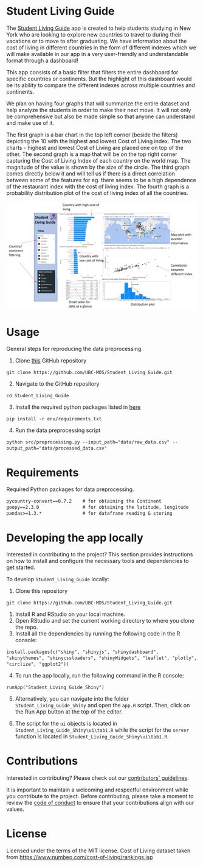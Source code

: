 # Student Living Guide

The [Student Living Guide](https://caesarwong.shinyapps.io/Student_Living_Guide_Shiny/) app is created to help students studying in New York who are looking to explore new countries to travel to during their vacations or to move to after graduating. We have information about the cost of living in different countries in the form of different indexes which we will make available in our app in a very user-friendly and understandable format through a dashboard!

This app consists of a basic filter that filters the entire dashboard for specific countries or continents. But the highlight of this dashboard would be its ability to compare the different indexes across multiple countries and continents.

We plan on having four graphs that will summarize the entire dataset and help analyze the students in order to make their next move. It will not only be comprehensive but also be made simple so that anyone can understand and make use of it.

The first graph is a bar chart in the top left corner (beside the filters) depicting the 10 with the highest and lowest Cost of Living index. The two charts - highest and lowest Cost of Living are placed one on top of the other. The second graph is a map that will be on the top right corner capturing the Cost of Living Index of each country on the world map. The magnitude of the value is shown by the size of the circle. The third graph comes directly below it and will tell us if there is a direct correlation between some of the features for eg. there seems to be a high dependence of the restaurant index with the cost of living index. The fourth graph is a probability distribution plot of the cost of living index of all the countries.

![](img/sketch.png)

# Usage

General steps for reproducing the data preprocessing.

1. Clone [this](https://github.com/UBC-MDS/Student_Living_Guide.git) GitHub repository

```
git clone https://github.com/UBC-MDS/Student_Living_Guide.git
```

2. Navigate to the GitHub repository

```
cd Student_Living_Guide
```

3. Install the required python packages listed in [here](https://github.com/UBC-MDS/Student_Living_Guide/blob/main/requirements.txt) 

```
pip install -r env/requirements.txt
```

4. Run the data preprocessing script

```
python src/preprocessing.py --input_path="data/raw_data.csv" --output_path="data/processed_data.csv"
```


# Requirements

Required Python packages for data preprocessing.

```
pycountry-convert==0.7.2    # for obtaining the Continent
geopy==2.3.0                # for obtaining the latitude, longitude
pandas>=1.3.*               # for dataframe reading & storing
```


# Developing the app locally

Interested in contributing to the project? This section provides instructions on how to install and configure the necessary tools and dependencies to get started. 

To develop `Student_Living_Guide` locally:
1. Clone this repository 
```   
git clone https://github.com/UBC-MDS/Student_Living_Guide.git
```
1. Install R and RStudio on your local machine.
2. Open RStudio and set the current working directory to where you clone the repo.
3. Install all the dependencies by running the following code in the R console: 
```
install.packages(c("shiny", "shinyjs", "shinydashboard", "shinythemes", "shinycssloaders", "shinyWidgets", "leaflet", "plotly", "circlize", "ggplot2"))
```
4. To run the app locally, run the following command in the R console:
```
runApp("Student_Living_Guide_Shiny")
```
5. Alternatively, you can navigate into the folder `Student_Living_Guide_Shiny` and open the `app.R` script. Then, click on the Run App button at the top of the editor.
   
6. The script for the `ui` objects is located in `Student_Living_Guide_Shiny\ui\tab1.R` while the script for the `server` function is located in `Student_Living_Guide_Shiny\ui\tab1.R`.

# Contributions
Interested in contributing? Please check out our [contributors' guidelines](CONTRIBUTING.md). 

It is important to maintain a welcoming and respectful environment while you contribute to the project. Before contributing, please take a moment to review the [code of conduct](CODE_OF_CONDUCT.md) to ensure that your contributions align with our values.

# License
Licensed under the terms of the MIT license.
Cost of Living dataset taken from https://www.numbeo.com/cost-of-living/rankings.jsp
